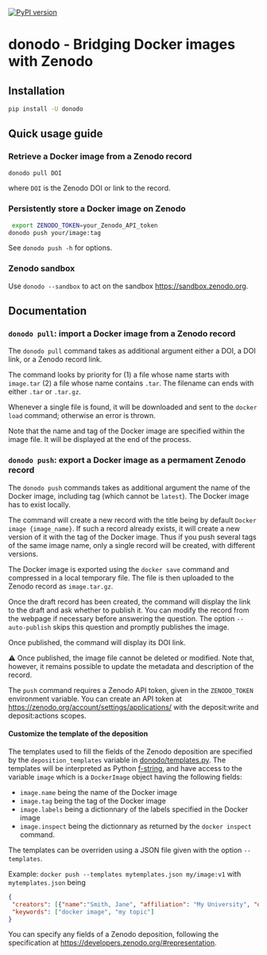 [![PyPI version](https://badge.fury.io/py/donodo.svg)](https://badge.fury.io/py/donodo)

# donodo - Bridging Docker images with Zenodo

## Installation

```sh
pip install -U donodo
```

## Quick usage guide

### Retrieve a Docker image from a Zenodo record
```sh
donodo pull DOI
```
where `DOI` is the Zenodo DOI or link to the record.

### Persistently store a Docker image on Zenodo

```sh
 export ZENODO_TOKEN=your_Zenodo_API_token
donodo push your/image:tag
```

See `donodo push -h` for options.

### Zenodo sandbox

Use `donodo --sandbox` to act on the sandbox https://sandbox.zenodo.org.

## Documentation

### `donodo pull`: import a Docker image from a Zenodo record

The `donodo pull` command takes as additional argument either a DOI, a DOI link, or a Zenodo record link.

The command looks by priority for (1) a file whose name starts with `image.tar` (2) a file whose name contains `.tar`.
The filename can ends with either `.tar` or `.tar.gz`.

Whenever a single file is found, it will be downloaded and sent to the `docker load` command; otherwise an error is thrown.

Note that the name and tag of the Docker image are specified within the image file. It will be displayed at the end of the process.

### `donodo push`: export a Docker image as a permament Zenodo record

The `donodo push` commands takes as additional argument the name of the Docker image, including tag (which cannot be `latest`). The Docker image has to exist locally.

The command will create a new record with the title being by default `Docker image {image_name}`. If such a record already exists, it will create a new version of it with the tag of the Docker image.
Thus if you push several tags of the same image name, only a single record will be created, with different versions.

The Docker image is exported using the `docker save` command and compressed in a local temporary file. The file is then uploaded to the Zenodo record as `image.tar.gz`.

Once the draft record has been created, the command will display the link to the draft and ask whether to publish it.
You can modify the record from the webpage if necessary before answering the question. 
The option `--auto-publish` skips this question and promptly publishes the image.

Once published, the command will display its DOI link.

:warning: Once published, the image file cannot be deleted or modified. Note that, however, it remains possible to update the metadata and description of the record.

The `push` command requires a Zenodo API token, given in the `ZENODO_TOKEN` environment variable. You can create an API token at https://zenodo.org/account/settings/applications/ with the deposit:write and deposit:actions scopes.

#### Customize the template of the deposition

The templates used to fill the fields of the Zenodo deposition are specified by the `deposition_templates` variable in [donodo/templates.py](https://github.com/pauleve/donodo/blob/main/donodo/templates.py).
The templates will be interpreted as Python [f-string](https://docs.python.org/3/reference/lexical_analysis.html#f-strings), and have access to the variable `image` which is a `DockerImage` object having the following fields:
- `image.name` being the name of the Docker image
- `image.tag` being the tag of the Docker image
- `image.labels` being a dictionnary of the labels specified in the Docker image
- `image.inspect` being the dictionnary as returned by the `docker inspect` command.

The templates can be overriden using a JSON file given with the option `--templates`.

Example: `docker push --templates mytemplates.json my/image:v1`  with `mytemplates.json` being
```json
{
 "creators": [{"name":"Smith, Jane", "affiliation": "My University", "orcid": "0000-0002-1694-233X"}],
 "keywords": ["docker image", "my topic"]
}
```
You can specify any fields of a Zenodo deposition, following the specification at https://developers.zenodo.org/#representation.
